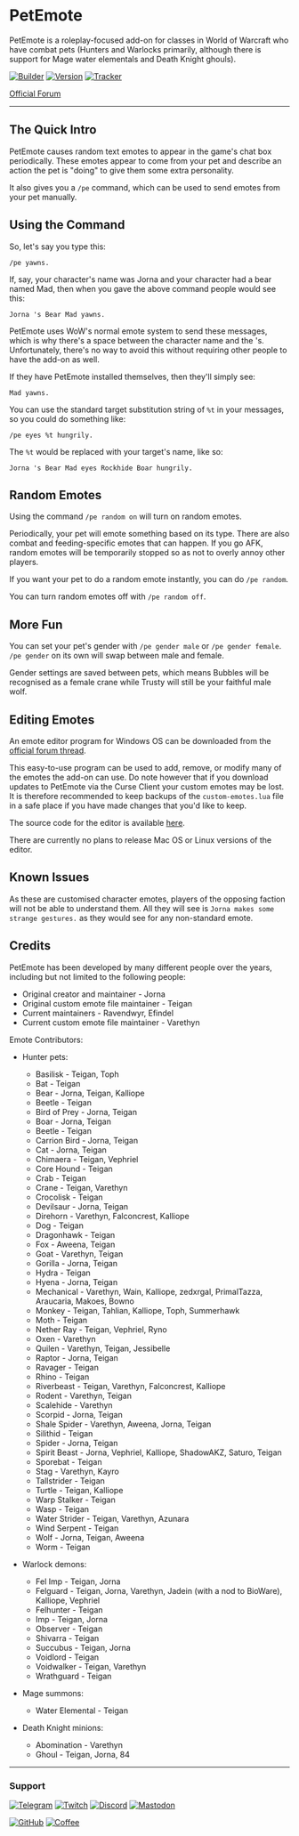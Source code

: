 # PetEmote

PetEmote is a roleplay-focused add-on for classes in World of Warcraft who have combat pets (Hunters and Warlocks primarily, although there is support for Mage water elementals and Death Knight ghouls).

[![Builder](https://img.shields.io/github/actions/workflow/status/ravendwyr/petemote/upload.yml?branch=master&label=Build&logo=github+actions&style=flat-square)](https://github.com/Ravendwyr/PetEmote/actions)
[![Version](https://img.shields.io/github/v/tag/ravendwyr/petemote?label=Version&logo=curseforge&style=flat-square)](https://www.curseforge.com/wow/addons/petemote/files/all)
[![Tracker](https://img.shields.io/github/issues/ravendwyr/petemote?label=Issues&logo=github&style=flat-square)](https://github.com/Ravendwyr/PetEmote/issues)

[Official Forum](https://forums.wow-petopia.com/viewtopic.php?f=3&t=20346)

***

## The Quick Intro

PetEmote causes random text emotes to appear in the game's chat box periodically.  These emotes appear to come from your pet and describe an action the pet is "doing" to give them some extra personality.

It also gives you a `/pe` command, which can be used to send emotes from your pet manually.

## Using the Command

So, let's say you type this:

`/pe yawns.`

If, say, your character's name was Jorna and your character had a bear named Mad, then when you gave the above command people would see this:

`Jorna 's Bear Mad yawns.`

PetEmote uses WoW's normal emote system to send these messages, which is why there's a space between the character name and the 's.  Unfortunately, there's no way to avoid this without requiring other people to have the add-on as well.

If they have PetEmote installed themselves, then they'll simply see:

`Mad yawns.`

You can use the standard target substitution string of `%t` in your messages, so you could do something like:

`/pe eyes %t hungrily.`

The `%t` would be replaced with your target's name, like so:

`Jorna 's Bear Mad eyes Rockhide Boar hungrily.`

## Random Emotes

Using the command `/pe random on` will turn on random emotes.

Periodically, your pet will emote something based on its type.  There are also combat and feeding-specific emotes that can happen.  If you go AFK, random emotes will be temporarily stopped so as not to overly annoy other players.

If you want your pet to do a random emote instantly, you can do `/pe random`.

You can turn random emotes off with `/pe random off`.

## More Fun

You can set your pet's gender with `/pe gender male` or `/pe gender female`. `/pe gender` on its own will swap between male and female.

Gender settings are saved between pets, which means Bubbles will be recognised as a female crane while Trusty will still be your faithful male wolf.

## Editing Emotes

An emote editor program for Windows OS can be downloaded from the [official forum thread](https://forums.wow-petopia.com/viewtopic.php?f=3&t=20346).

This easy-to-use program can be used to add, remove, or modify many of the emotes the add-on can use.  Do note however that if you download updates to PetEmote via the Curse Client your custom emotes may be lost.  It is therefore recommended to keep backups of the `custom-emotes.lua` file in a safe place if you have made changes that you'd like to keep.

The source code for the editor is available [here](https://github.com/Ravendwyr/PetEmote_Editor).

There are currently no plans to release Mac OS or Linux versions of the editor.

## Known Issues

As these are customised character emotes, players of the opposing faction will not be able to understand them.  All they will see is `Jorna makes some strange gestures.` as they would see for any non-standard emote.

## Credits

PetEmote has been developed by many different people over the years, including but not limited to the following people:

* Original creator and maintainer - Jorna
* Original custom emote file maintainer - Teigan
* Current maintainers - Ravendwyr, Efindel
* Current custom emote file maintainer - Varethyn

Emote Contributors:

* Hunter pets:
  * Basilisk - Teigan, Toph
  * Bat - Teigan
  * Bear - Jorna, Teigan, Kalliope
  * Beetle - Teigan
  * Bird of Prey - Jorna, Teigan
  * Boar - Jorna, Teigan
  * Beetle - Teigan
  * Carrion Bird - Jorna, Teigan
  * Cat - Jorna, Teigan
  * Chimaera - Teigan, Vephriel
  * Core Hound - Teigan
  * Crab - Teigan
  * Crane - Teigan, Varethyn
  * Crocolisk - Teigan
  * Devilsaur - Jorna, Teigan
  * Direhorn - Varethyn, Falconcrest, Kalliope
  * Dog - Teigan
  * Dragonhawk - Teigan
  * Fox - Aweena, Teigan
  * Goat - Varethyn, Teigan
  * Gorilla - Jorna, Teigan
  * Hydra - Teigan
  * Hyena - Jorna, Teigan
  * Mechanical - Varethyn, Wain, Kalliope, zedxrgal, PrimalTazza, Araucaria, Makoes, Bowno
  * Monkey - Teigan, Tahlian, Kalliope, Toph, Summerhawk
  * Moth - Teigan
  * Nether Ray - Teigan, Vephriel, Ryno
  * Oxen - Varethyn
  * Quilen - Varethyn, Teigan, Jessibelle
  * Raptor - Jorna, Teigan
  * Ravager - Teigan
  * Rhino - Teigan
  * Riverbeast - Teigan, Varethyn, Falconcrest, Kalliope
  * Rodent - Varethyn, Teigan
  * Scalehide - Varethyn
  * Scorpid - Jorna, Teigan
  * Shale Spider - Varethyn, Aweena, Jorna, Teigan
  * Silithid - Teigan
  * Spider - Jorna, Teigan
  * Spirit Beast - Jorna, Vephriel, Kalliope, ShadowAKZ, Saturo, Teigan
  * Sporebat - Teigan
  * Stag - Varethyn, Kayro
  * Tallstrider - Teigan
  * Turtle - Teigan, Kalliope
  * Warp Stalker - Teigan
  * Wasp - Teigan
  * Water Strider - Teigan, Varethyn, Azunara
  * Wind Serpent - Teigan
  * Wolf - Jorna, Teigan, Aweena
  * Worm - Teigan

* Warlock demons:
  * Fel Imp - Teigan, Jorna
  * Felguard - Teigan, Jorna, Varethyn, Jadein (with a nod to BioWare), Kalliope, Vephriel
  * Felhunter - Teigan
  * Imp - Teigan, Jorna
  * Observer - Teigan
  * Shivarra - Teigan
  * Succubus - Teigan, Jorna
  * Voidlord - Teigan
  * Voidwalker - Teigan, Varethyn
  * Wrathguard - Teigan

* Mage summons:
  * Water Elemental - Teigan

* Death Knight minions:
  * Abomination - Varethyn
  * Ghoul - Teigan, Jorna, 84

***

### Support

[![Telegram](https://img.shields.io/badge/Telegram-contact-lightgray?style=flat-square&logo=telegram)](https://t.me/ravendwyr)
[![Twitch](https://img.shields.io/twitch/status/ravendwyr?style=flat-square&logo=twitch&label=Twitch)](https://www.twitch.tv/ravendwyr)
[![Discord](https://img.shields.io/discord/299308204393889802?style=flat-square&logo=discord&label=Discord)](https://discord.gg/rKWQ4HsXtt)
[![Mastodon](https://img.shields.io/mastodon/follow/110671875370528026?domain=https%3A%2F%2Fgamepad.club&style=flat-square&logo=mastodon&label=Mastodon)](https://gamepad.club/@ravendwyr)

[![GitHub](https://img.shields.io/badge/GitHub-sponsor-yellow?style=flat-square&logo=github%20sponsors)](https://github.com/sponsors/Ravendwyr)
[![Coffee](https://img.shields.io/badge/KoFi-support-yellow?style=flat-square&logo=kofi)](https://ko-fi.com/Ravendwyr)

